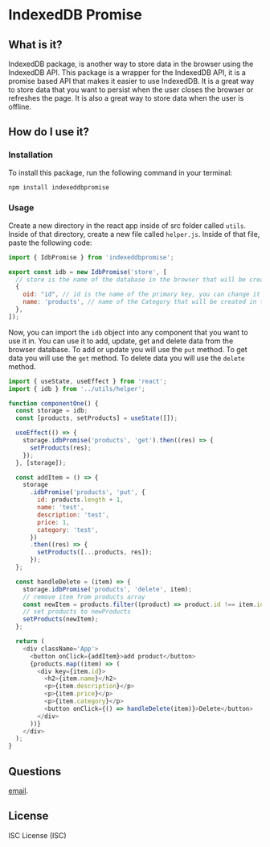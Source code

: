 # IndexedDB Promise

## What is it?

IndexedDB package, is another way to store data in the browser using the IndexedDB API. This package is a wrapper for the IndexedDB API, it is a promise based API that makes it easier to use IndexedDB. It is a great way to store data that you want to persist when the user closes the browser or refreshes the page. It is also a great way to store data when the user is offline.

## How do I use it?

### Installation

To install this package, run the following command in your terminal:

```bash
npm install indexeddbpromise
```

### Usage

Create a new directory in the react app inside of src folder called `utils`. Inside of that directory, create a new file called `helper.js`. Inside of that file, paste the following code:

```js
import { IdbPromise } from 'indexeddbpromise';

export const idb = new IdbPromise('store', [
  // store is the name of the database in the browser that will be created, you can change it to whatever you want.
  {
    oid: "id", // id is the name of the primary key, you can change it to whatever you want.
    name: 'products', // name of the Category that will be created in the browser storage. You can add as many as you want and change the name to whatever you want.
  },
]);
```

Now, you can import the `idb` object into any component that you want to use it in. You can use it to add, update, get and delete data from the browser database. To add or update you will use the `put` method. To get data you will use the `get` method. To delete data you will use the `delete` method.

```js
import { useState, useEffect } from 'react';
import { idb } from '../utils/helper';

function componentOne() {
  const storage = idb;
  const [products, setProducts] = useState([]);

  useEffect(() => {
    storage.idbPromise('products', 'get').then((res) => {
      setProducts(res);
    });
  }, [storage]);

  const addItem = () => {
    storage
      .idbPromise('products', 'put', {
        id: products.length + 1,
        name: 'test',
        description: 'test',
        price: 1,
        category: 'test',
      })
      .then((res) => {
        setProducts([...products, res]);
      });
  };

  const handleDelete = (item) => {
    storage.idbPromise('products', 'delete', item);
    // remove item from products array
    const newItem = products.filter((product) => product.id !== item.id);
    // set products to newProducts
    setProducts(newItem);
  };

  return (
    <div className='App'>
      <button onClick={addItem}>add product</button>
      {products.map((item) => (
        <div key={item.id}>
          <h2>{item.name}</h2>
          <p>{item.description}</p>
          <p>{item.price}</p>
          <p>{item.category}</p>
          <button onClick={() => handleDelete(item)}>Delete</button>
        </div>
      ))}
    </div>
  );
}
```

## Questions

[email](mailto:jimenezraul1981@gmail.com).

## License

ISC License (ISC)
